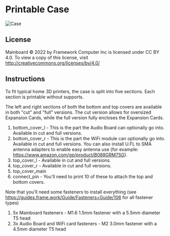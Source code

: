 # Printable Case

![Case](https://user-images.githubusercontent.com/28994301/162662956-01da9932-f107-480f-8958-fde0c1e6853d.jpg)

## License

Mainboard © 2022 by Framework Computer Inc is licensed under CC BY 4.0.
To view a copy of this license, visit http://creativecommons.org/licenses/by/4.0/

## Instructions

To fit typical home 3D printers, the case is split into five sections.  Each section is printable without supports.

The left and right sections of both the bottom and top covers are available in both "cut" and "full" versions.  The cut version allows for oversized Expansion Cards, while the full version fully encloses the Expansion Cards.

1. bottom_cover_l - This is the part the Audio Board can optionally go into.  Available in cut and full versions.
2. bottom_cover_r - This is the part the WiFi module can optionally go into.  Available in cut and full versions.  You can also install U.FL to SMA antenna adapters to enable easy antenna use (for example: https://www.amazon.com/gp/product/B088GRM7SG).
3. top_cover_l - Available in cut and full versions.
4. top_cover_r - Available in cut and full versions.
5. top_cover_main
6. connect_pin - You'll need to print 10 of these to attach the top and bottom covers.

Note that you'll need some fasteners to install everything (see https://guides.frame.work/Guide/Fasteners+Guide/106 for all fastener types)

1. 5x Mainboard fasteners - M1.6 1.5mm fastener with a 5.5mm diameter T5 head
2. 3x Audio Board and WiFi card fasteners - M2 3.0mm fastener with a 4.5mm diameter T5 head
